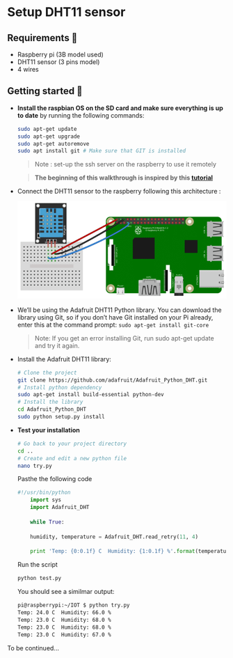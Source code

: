 # Setup DHT11 sensor

## Requirements 📜
- Raspberry pi (3B model used)
- DHT11 sensor (3 pins model)
- 4 wires

## Getting started 🚦
- **Install the raspbian OS on the SD card and make sure everything is up to date** by running the following commands:
    ```bash
    sudo apt-get update
    sudo apt-get upgrade
    sudo apt-get autoremove
    sudo apt install git # Make sure that GIT is installed
    ```
    
    >Note : set-up the ssh server on the raspberry to use it remotely
    
    >**The beginning of this walkthrough is inspired by this [tutorial](https://www.circuitbasics.com/how-to-set-up-the-dht11-humidity-sensor-on-the-raspberry-pi/?fbclid=IwAR3uq5Hg2R0kgsMNYw9q53nmce8G6b0RWgneogkoEkEK2UokpAWENadLSHI)**

- Connect the DHT11 sensor to the raspberry following this architecture :

    ![DHT11](./DHT11_raspi.png)

- We’ll be using the Adafruit DHT11 Python library. You can download the library using Git, so if you don’t have Git installed on your Pi already, enter this at the command prompt: `sudo apt-get install git-core`

    >Note: If you get an error installing Git, run sudo apt-get update and try it again.

- Install the Adafruit DHT11 library:

    ```bash
    # Clone the project
    git clone https://github.com/adafruit/Adafruit_Python_DHT.git
    # Install python dependency
    sudo apt-get install build-essential python-dev
    # Install the library
    cd Adafruit_Python_DHT
    sudo python setup.py install
    ```

- **Test your installation**

    ```bash
    # Go back to your project directory
    cd .. 
    # Create and edit a new python file
    nano try.py
    ```
    Pasthe the following code

    ```python
    #!/usr/bin/python
        import sys
        import Adafruit_DHT
        
        while True:
    
        humidity, temperature = Adafruit_DHT.read_retry(11, 4)
    
        print 'Temp: {0:0.1f} C  Humidity: {1:0.1f} %'.format(temperature, humidity)
    ```

    Run the script
    
    ```bash
    python test.py
    ```

    You should see a similmar output:
    
    ```bash
    pi@raspberrypi:~/IOT $ python try.py
    Temp: 24.0 C  Humidity: 66.0 %
    Temp: 23.0 C  Humidity: 68.0 %
    Temp: 23.0 C  Humidity: 68.0 %
    Temp: 23.0 C  Humidity: 67.0 %
    ```

To be continued...
    